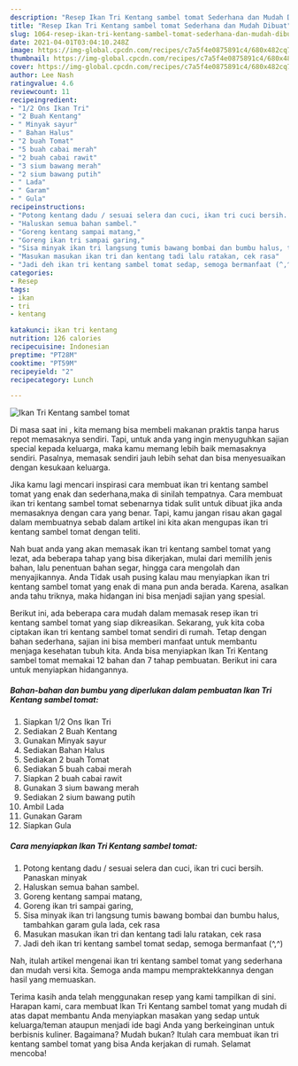 ```yaml
---
description: "Resep Ikan Tri Kentang sambel tomat Sederhana dan Mudah Dibuat"
title: "Resep Ikan Tri Kentang sambel tomat Sederhana dan Mudah Dibuat"
slug: 1064-resep-ikan-tri-kentang-sambel-tomat-sederhana-dan-mudah-dibuat
date: 2021-04-01T03:04:10.248Z
image: https://img-global.cpcdn.com/recipes/c7a5f4e0875891c4/680x482cq70/ikan-tri-kentang-sambel-tomat-foto-resep-utama.jpg
thumbnail: https://img-global.cpcdn.com/recipes/c7a5f4e0875891c4/680x482cq70/ikan-tri-kentang-sambel-tomat-foto-resep-utama.jpg
cover: https://img-global.cpcdn.com/recipes/c7a5f4e0875891c4/680x482cq70/ikan-tri-kentang-sambel-tomat-foto-resep-utama.jpg
author: Lee Nash
ratingvalue: 4.6
reviewcount: 11
recipeingredient:
- "1/2 Ons Ikan Tri"
- "2 Buah Kentang"
- " Minyak sayur"
- " Bahan Halus"
- "2 buah Tomat"
- "5 buah cabai merah"
- "2 buah cabai rawit"
- "3 sium bawang merah"
- "2 sium bawang putih"
- " Lada"
- " Garam"
- " Gula"
recipeinstructions:
- "Potong kentang dadu / sesuai selera dan cuci, ikan tri cuci bersih. Panaskan minyak"
- "Haluskan semua bahan sambel."
- "Goreng kentang sampai matang,"
- "Goreng ikan tri sampai garing,"
- "Sisa minyak ikan tri langsung tumis bawang bombai dan bumbu halus, tambahkan garam gula lada, cek rasa"
- "Masukan masukan ikan tri dan kentang tadi lalu ratakan, cek rasa"
- "Jadi deh ikan tri kentang sambel tomat sedap, semoga bermanfaat (^,^)"
categories:
- Resep
tags:
- ikan
- tri
- kentang

katakunci: ikan tri kentang 
nutrition: 126 calories
recipecuisine: Indonesian
preptime: "PT28M"
cooktime: "PT59M"
recipeyield: "2"
recipecategory: Lunch

---
```



![Ikan Tri Kentang sambel tomat](https://img-global.cpcdn.com/recipes/c7a5f4e0875891c4/680x482cq70/ikan-tri-kentang-sambel-tomat-foto-resep-utama.jpg)

Di masa  saat ini , kita memang bisa membeli makanan praktis tanpa harus repot memasaknya sendiri. Tapi, untuk anda yang ingin menyuguhkan sajian special kepada keluarga, maka kamu memang lebih baik memasaknya sendiri. Pasalnya, memasak sendiri jauh lebih sehat dan bisa menyesuaikan dengan kesukaan keluarga.

Jika kamu lagi mencari inspirasi cara membuat ikan tri kentang sambel tomat yang enak dan sederhana,maka di sinilah tempatnya. Cara membuat ikan tri kentang sambel tomat  sebenarnya tidak sulit untuk dibuat jika anda memasaknya dengan cara yang benar. Tapi, kamu jangan risau akan gagal dalam membuatnya 
sebab dalam artikel ini kita akan mengupas ikan tri kentang sambel tomat dengan teliti.  



Nah buat anda yang akan memasak ikan tri kentang sambel tomat yang lezat, ada beberapa tahap yang bisa dikerjakan, mulai dari memilih jenis bahan, lalu penentuan bahan segar, hingga cara mengolah dan menyajikannya. Anda Tidak usah pusing kalau mau menyiapkan ikan tri kentang sambel tomat yang enak di mana pun anda berada. Karena, asalkan anda  tahu triknya, maka hidangan ini bisa menjadi sajian yang spesial.

Berikut ini, ada beberapa cara mudah dalam memasak resep ikan tri kentang sambel tomat yang siap dikreasikan. Sekarang, yuk kita coba ciptakan ikan tri kentang sambel tomat sendiri di rumah. Tetap dengan bahan sederhana, sajian ini bisa memberi manfaat untuk membantu menjaga kesehatan tubuh kita. Anda bisa menyiapkan Ikan Tri Kentang sambel tomat memakai 12 bahan dan 7 tahap pembuatan. Berikut ini cara untuk menyiapkan hidangannya.

<!--inarticleads1-->

##### Bahan-bahan dan bumbu yang diperlukan dalam pembuatan Ikan Tri Kentang sambel tomat:

1. Siapkan 1/2 Ons Ikan Tri
1. Sediakan 2 Buah Kentang
1. Gunakan  Minyak sayur
1. Sediakan  Bahan Halus
1. Sediakan 2 buah Tomat
1. Sediakan 5 buah cabai merah
1. Siapkan 2 buah cabai rawit
1. Gunakan 3 sium bawang merah
1. Sediakan 2 sium bawang putih
1. Ambil  Lada
1. Gunakan  Garam
1. Siapkan  Gula




<!--inarticleads2-->

##### Cara menyiapkan Ikan Tri Kentang sambel tomat:

1. Potong kentang dadu / sesuai selera dan cuci, ikan tri cuci bersih. Panaskan minyak
1. Haluskan semua bahan sambel.
1. Goreng kentang sampai matang,
1. Goreng ikan tri sampai garing,
1. Sisa minyak ikan tri langsung tumis bawang bombai dan bumbu halus, tambahkan garam gula lada, cek rasa
1. Masukan masukan ikan tri dan kentang tadi lalu ratakan, cek rasa
1. Jadi deh ikan tri kentang sambel tomat sedap, semoga bermanfaat (^,^)




Nah, itulah artikel mengenai  ikan tri kentang sambel tomat  yang sederhana dan mudah versi kita. Semoga anda mampu mempraktekkannya dengan hasil yang memuaskan. 

Terima kasih anda telah menggunakan resep yang kami tampilkan di sini. Harapan kami, cara membuat  Ikan Tri Kentang sambel tomat yang mudah di atas dapat membantu Anda menyiapkan masakan yang sedap untuk keluarga/teman ataupun menjadi ide bagi Anda yang berkeinginan untuk berbisnis kuliner. Bagaimana? Mudah bukan? Itulah cara membuat ikan tri kentang sambel tomat yang bisa Anda kerjakan di rumah. Selamat mencoba!

